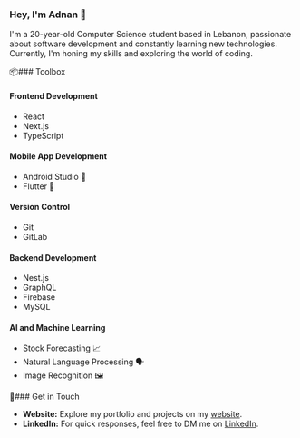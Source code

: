 ### Hey, I'm Adnan 👋

I'm a 20-year-old Computer Science student based in Lebanon, passionate about software development and constantly learning new technologies. Currently, I'm honing my skills and exploring the world of coding. 

📦### Toolbox

#### Frontend Development
- React
- Next.js
- TypeScript

#### Mobile App Development
- Android Studio 📱
- Flutter 📱

#### Version Control
- Git
- GitLab

#### Backend Development
- Nest.js
- GraphQL
- Firebase
- MySQL

#### AI and Machine Learning
- Stock Forecasting 📈
- Natural Language Processing 🗣️
- Image Recognition 🖼️
    
📧### Get in Touch

- **Website:** Explore my portfolio and projects on my [website](https://adnankabbani01.github.io/A/).
- **LinkedIn:** For quick responses, feel free to DM me on [LinkedIn](www.linkedin.com/in/adnan-kabbani-a231019201900000000).
